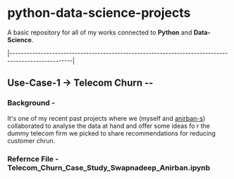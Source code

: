 # python-data-science-projects

A basic repository for all of my works connected to **Python** and **Data-Science**.

|----------------------------------------------------------------------------------------------------|

## Use-Case-1 -> Telecom Churn -- 

### Background - 

It's one of my recent past projects where we (myself and [anirban-s](https://www.github.com/anirban-s)) collaborated to analyse the data at hand and offer some ideas fo    r the dummy telecom firm we picked to share recommendations for reducing customer chrun. 

### Refernce File - Telecom_Churn_Case_Study_Swapnadeep_Anirban.ipynb